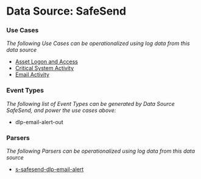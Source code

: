 Data Source: SafeSend
=====================

### Use Cases

_The following Use Cases can be operationalized using log data from this data source_

* [Asset Logon and Access](usecase_asset_logon_and_access.md)
* [Critical System Activity](usecase_critical_system_activity.md)
* [Email Activity](usecase_email_activity.md)


### Event Types

_The following list of Event Types can be generated by Data Source SafeSend, and power the use cases above:_

- dlp-email-alert-out


### Parsers

_The following Parsers can be operationalized using log data from this data source_

* [s-safesend-dlp-email-alert](parserContent_s-safesend-dlp-email-alert.md)

